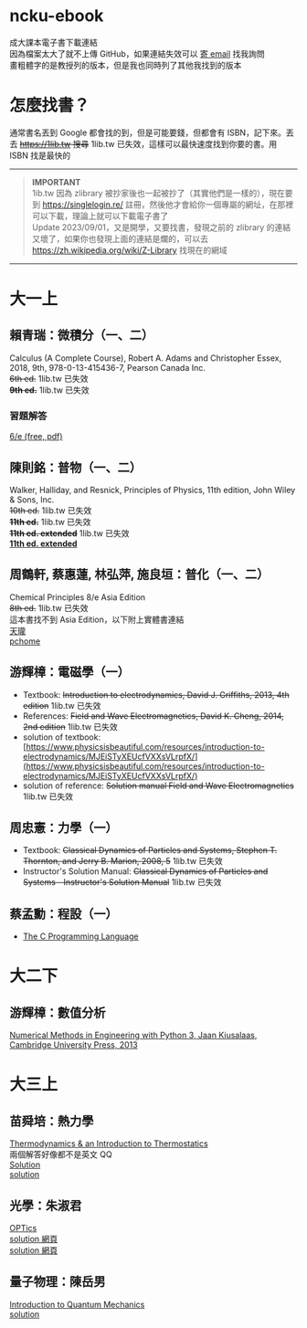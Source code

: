 # ncku-ebook
成大課本電子書下載連結  
因為檔案太大了就不上傳 GitHub，如果連結失效可以 [寄 email](mailto:me@simbafs.cc) 找我詢問    
畫粗體字的是教授列的版本，但是我也同時列了其他我找到的版本  

# 怎麼找書？
通常書名丟到 Google 都會找的到，但是可能要錢，但都會有 ISBN，記下來。丟去 ~~https://1lib.tw 搜尋~~ 1lib.tw 已失效，這樣可以最快速度找到你要的書。用 ISBN 找是最快的    

---

> **IMPORTANT**  
> 1ib.tw 因為 zlibrary 被抄家後也一起被抄了（其實他們是一樣的），現在要到 https://singlelogin.re/ 註冊，然後他才會給你一個專屬的網址，在那裡可以下載，理論上就可以下載電子書了  
> Update 2023/09/01，又是開學，又要找書，發現之前的 zlibrary 的連結又壞了，如果你也發現上面的連結是爛的，可以去 https://zh.wikipedia.org/wiki/Z-Library 找現在的網域  

---

# 大一上

## 賴青瑞：微積分（一、二）
Calculus (A Complete Course), Robert A. Adams and Christopher Essex, 2018, 9th, 978-0-13-415436-7, Pearson Canada Inc.  
~~6th ed.~~ 1lib.tw 已失效  
~~**9th ed.**~~ 1lib.tw 已失效  
### 習題解答
[6/e (free, pdf)](https://notendur.hi.is/mbh6/html/_downloads/Solutions%20to%20Calculus%20A%20Complete%20Course%20-%20Adams.pdf)

## 陳則銘：普物（一、二）
Walker,  Halliday, and Resnick, Principles of  Physics, 11th edition, John Wiley & Sons, Inc.  
~~10th ed.~~ 1lib.tw 已失效  
~~**11th ed.**~~ 1lib.tw 已失效  
~~**11th ed. extended**~~ 1lib.tw 已失效  
**[11th ed. extended](https://www.technicalbookspdf.com/download/?file=17553)**  

## 周鶴軒, 蔡惠蓮, 林弘萍, 施良垣：普化（一、二）
Chemical Principles 8/e Asia Edition  
~~8th ed.~~ 1lib.tw 已失效  
這本書找不到 Asia Edition，以下附上實體書連結  
[天瓏](https://www.tenlong.com.tw/products/9789814834216)  
[pchome](https://www.pcstore.com.tw/campub/M60844797.htm)  

## 游輝樟：電磁學（一）
- Textbook: ~~Introduction to electrodynamics, David J. Griffiths, 2013, 4th edition~~ 1lib.tw 已失效  
- References: ~~Field and Wave Electromagnetics, David K. Cheng, 2014, 2nd edition~~ 1lib.tw 已失效    
- solution of textbook: [https://www.physicsisbeautiful.com/resources/introduction-to-electrodynamics/MJEiSTyXEUcfVXXsVLrpfX/](https://www.physicsisbeautiful.com/resources/introduction-to-electrodynamics/MJEiSTyXEUcfVXXsVLrpfX/)   
- solution of reference: ~~Solution manual Field and Wave Electromagnetics~~ 1lib.tw 已失效  

## 周忠憲：力學（一）
- Textbook: ~~Classical Dynamics of Particles and Systems, Stephen T. Thornton, and Jerry B. Marion, 2008, 5~~ 1lib.tw 已失效  
- Instructor's Solution Manual: ~~Classical Dynamics of Particles and Systems - Instructor's Solution Manual~~ 1lib.tw 已失效  

## 蔡孟勳：程設（一）
- [The C Programming Language](https://github.com/auspbro/ebook-c/blob/master/The.C.Programming.Language.2Nd.Ed%20Prentice.Hall.Brian.W.Kernighan.and.Dennis.M.Ritchie..pdf)


# 大二下
## 游輝樟：數值分析
[Numerical Methods in Engineering with Python 3, Jaan Kiusalaas, Cambridge University Press, 2013](https://ia802301.us.archive.org/2/items/c-36_20211010/C36.pdf)

# 大三上
## 苗舜培：熱力學 
[Thermodynamics & an Introduction to Thermostatics](https://www.eng.uc.edu/~beaucag/Classes/AdvancedMaterialsThermodynamics/Books/allen%20H.B%20-%20Thermodynamics%20And%20An%20Introduction%20To%20Thermostatistics-Wiley%20(1985).pdf)  
兩個解答好像都不是英文 QQ  
[Solution](https://archive.org/details/callensolutionthermodynamics2versionsajjadhashempour238pages/page/n37/mode/2up)  
[solution](https://www.academia.edu/70601258/Callen_solutions)  

## 光學：朱淑君
[OPTics](https://edisciplinas.usp.br/pluginfile.php/5054148/mod_resource/content/1/Hecht-optics-5ed.pdf)  
[solution 網頁](https://quizlet.com/explanations/textbook-solutions/optics-5th-edition-9780133977226)  
[solution 網頁](https://issuu.com/lisa.gutshall609/docs/solution-manual-for-optics-5th-edition-hecht-01339)  

## 量子物理：陳岳男
[Introduction to Quantum Mechanics](http://wigner.elte.hu/koltai/griffiths_quantum_mechanics_2nd_edition.pdf)  
[solution](https://physicaeducator.files.wordpress.com/2018/01/solutions-of-quantum-mechanics-by-griffith.pdf)  
